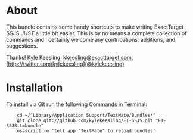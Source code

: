 About
============
This bundle contains some handy shortcuts to make writing ExactTarget SSJS *JUST* a little bit easier. This is by no means a complete collection of commands and I certainly welcome any contributions, additions, and suggestions.

Thanks!
Kyle Keesling, kkeesling@exacttarget.com, [http://twitter.com/kylekeesling](@kylekeesling)

Installation
============

To install via Git run the following Commands in Terminal:

		cd ~/"Library/Application Support/TextMate/Bundles/"
		git clone git://github.com/kylekeesling/ET-SSJS.git "ET-SSJS.tmbundle"
		osascript -e 'tell app "TextMate" to reload bundles'		




